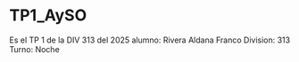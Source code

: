 # TP1_AySO
Es el TP 1 de la DIV 313 del 2025
alumno: Rivera Aldana Franco
Division: 313   Turno: Noche
